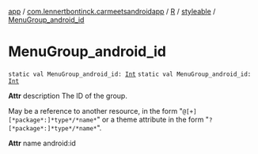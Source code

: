 [app](../../../index.md) / [com.lennertbontinck.carmeetsandroidapp](../../index.md) / [R](../index.md) / [styleable](index.md) / [MenuGroup_android_id](./-menu-group_android_id.md)

# MenuGroup_android_id

`static val MenuGroup_android_id: `[`Int`](https://kotlinlang.org/api/latest/jvm/stdlib/kotlin/-int/index.html)
`static val MenuGroup_android_id: `[`Int`](https://kotlinlang.org/api/latest/jvm/stdlib/kotlin/-int/index.html)

**Attr**
description The ID of the group.

May be a reference to another resource, in the form "`@[+][*package*:]*type*/*name*`" or a theme attribute in the form "`?[*package*:]*type*/*name*`".

**Attr**
name android:id

